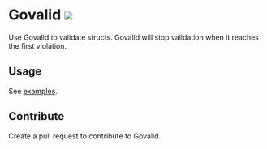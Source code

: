 # Govalid ![](https://github.com/twharmon/govalid/workflows/Test/badge.svg)
Use Govalid to validate structs. Govalid will stop validation when it reaches the first violation.

## Usage
See [examples](https://github.com/twharmon/govalid/tree/master/examples).

## Contribute
Create a pull request to contribute to Govalid.
